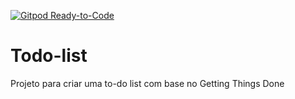 [![Gitpod Ready-to-Code](https://img.shields.io/badge/Gitpod-Ready--to--Code-blue?logo=gitpod)](https://gitpod.io/#https://github.com/dariobotas/Todo-list) 

# Todo-list
Projeto para criar uma to-do list com base no Getting Things Done

